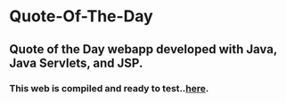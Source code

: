 # Quote-Of-The-Day
## Quote of the Day webapp developed with Java, Java Servlets, and JSP.


### This web is compiled and ready to test..[here](http://silo.cs.indiana.edu:10148/qotd/random).

